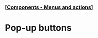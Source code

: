 ### [[Components - Menus and actions](./translated-human-interface-guidelines-markdown/components/menus-and-actions.md)]  
  
# **Pop-up buttons**  

